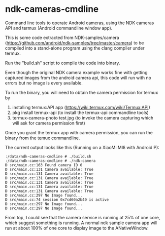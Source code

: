 # ndk-cameras-cmdline
Command line tools to operate Android cameras, using the NDK cameras API and termux (Android commandline window app).

This is some code extracted from NDK-samples/camera (https://github.com/android/ndk-samples/tree/master/camera) to be compiled into a stand-alone program using the clang compiler under termux.

Run the "build.sh" script to compile the code into binary.

Even though the original NDK camera example works fine with getting captured images from the android camera api, this code will run with no errors but no image is every available.

To run the binary, you will need to obtain the camera permission for termux by 
1. installing termux:API app (https://wiki.termux.com/wiki/Termux:API)
2. pkg install termux-api  (to install the termux-api commandline tools)
3. termux-camera-photo test.jpg (to invoke the camera capturing which will ask for camera permission first)

Once you grant the termux app with camera permission, you can run the binary from the temux commandline.

The current output looks like this (Running on a XiaoMi MI8 with Android P):
```
:/data/ndk-cameras-cmdline # ./build.sh 
:/data/ndk-cameras-cmdline # ./ndk-camera
D src/main.cc:163 Found camera ID 0
D src/main.cc:131 Camera available: True
D src/main.cc:131 Camera available: True
D src/main.cc:131 Camera available: True
D src/main.cc:131 Camera available: True
D src/main.cc:131 Camera available: True
D src/main.cc:131 Camera available: True
D src/main.cc:297 No Image found...
D src/main.cc:74 session 0x7cd60a2b40 is active
D src/main.cc:297 No Image found...
D src/main.cc:297 No Image found...
```

From top, I could see that the camera service is running at 25% of one core, which suggest something is running. A normal ndk sample camera app will run at about 100% of one core to display image to the ANativeWindow.
